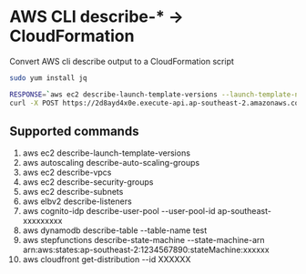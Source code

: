 # AWS CLI describe-* -> CloudFormation
Convert AWS cli describe output to a CloudFormation script 
```bash
sudo yum install jq

RESPONSE=`aws ec2 describe-launch-template-versions --launch-template-name test`
curl -X POST https://2d8ayd4x0e.execute-api.ap-southeast-2.amazonaws.com/test -d "$RESPONSE"|jq .body
```

## Supported commands
1. aws ec2 describe-launch-template-versions
2. aws autoscaling describe-auto-scaling-groups
3. aws ec2 describe-vpcs
4. aws ec2 describe-security-groups
5. aws ec2 describe-subnets
6. aws elbv2 describe-listeners
7. aws cognito-idp describe-user-pool --user-pool-id  ap-southeast-xxxxxxxxx
8. aws dynamodb describe-table --table-name test
9. aws stepfunctions  describe-state-machine --state-machine-arn arn:aws:states:ap-southeast-2:1234567890:stateMachine:xxxxxx
10. aws cloudfront get-distribution --id XXXXXX
